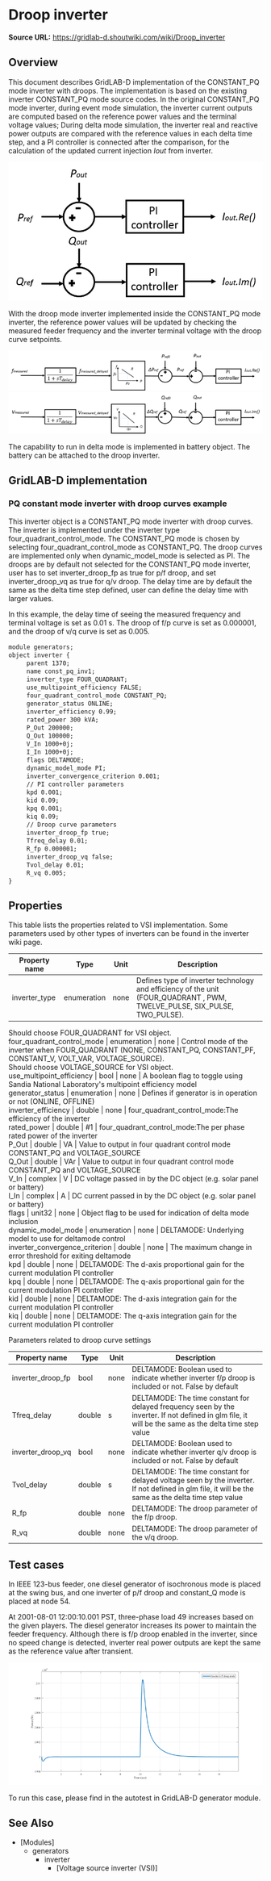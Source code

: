 # Droop inverter

**Source URL:** https://gridlab-d.shoutwiki.com/wiki/Droop_inverter

## Overview

This document describes GridLAB-D implementation of the CONSTANT_PQ mode inverter with droops. The implementation is based on the existing inverter CONSTANT_PQ mode source codes. In the original CONSTANT_PQ mode inverter, during event mode simulation, the inverter current outputs are computed based on the reference power values and the terminal voltage values; During delta mode simulation, the inverter real and reactive power outputs are compared with the reference values in each delta time step, and a PI controller is connected after the comparison, for the calculation of the updated current injection _Iout_ from inverter. 

![caption](../../images/Inverter_PI_control_original.png)

With the droop mode inverter implemented inside the CONSTANT_PQ mode inverter, the reference power values will be updated by checking the measured feeder frequency and the inverter terminal voltage with the droop curve setpoints. 


![caption](../../images/Inverter_p_f_droop.png)
![caption](../../images/Inverter_q_v_droop.png)


The capability to run in delta mode is implemented in battery object. The battery can be attached to the droop inverter. 

## GridLAB-D implementation

### PQ constant mode inverter with droop curves example

This inverter object is a CONSTANT_PQ mode inverter with droop curves. The inverter is implemented under the inverter type four_quadrant_control_mode. The CONSTANT_PQ mode is chosen by selecting four_quadrant_control_mode as CONSTANT_PQ. The droop curves are implemented only when dynamic_model_mode is selected as PI. The droops are by default not selected for the CONSTANT_PQ mode inverter, user has to set inverter_droop_fp as true for p/f droop, and set inverter_droop_vq as true for q/v droop. The delay time are by default the same as the delta time step defined, user can define the delay time with larger values.   
  
In this example, the delay time of seeing the measured frequency and terminal voltage is set as 0.01 s. The droop of f/p curve is set as 0.000001, and the droop of v/q curve is set as 0.005. 
    
    
    module generators;
    object inverter {
         parent 1370;
         name const_pq_inv1;
         inverter_type FOUR_QUADRANT;
         use_multipoint_efficiency FALSE;
         four_quadrant_control_mode CONSTANT_PQ;
         generator_status ONLINE;
         inverter_efficiency 0.99;
         rated_power 300 kVA;
         P_Out 200000;
         Q_Out 100000;
         V_In 1000+0j;
         I_In 1000+0j;
         flags DELTAMODE;
         dynamic_model_mode PI; 
         inverter_convergence_criterion 0.001;
         // PI controller parameters
         kpd 0.001;
         kid 0.09;
         kpq 0.001;
         kiq 0.09;
         // Droop curve parameters
         inverter_droop_fp true;
         Tfreq_delay 0.01;
         R_fp 0.000001;
         inverter_droop_vq false;
         Tvol_delay 0.01;
         R_vq 0.005;
    }
    

## Properties

This table lists the properties related to VSI implementation. Some parameters used by other types of inverters can be found in the inverter wiki page. 

Property name | Type | Unit | Description   
---|---|---|---  
inverter_type | enumeration | none | Defines type of inverter technology and efficiency of the unit (FOUR_QUADRANT , PWM, TWELVE_PULSE, SIX_PULSE, TWO_PULSE).   
Should choose FOUR_QUADRANT for VSI object.   
four_quadrant_control_mode | enumeration | none | Control mode of the inverter when FOUR_QUADRANT (NONE, CONSTANT_PQ, CONSTANT_PF, CONSTANT_V, VOLT_VAR, VOLTAGE_SOURCE).  
Should choose VOLTAGE_SOURCE for VSI object.   
use_multipoint_efficiency | bool | none | A boolean flag to toggle using Sandia National Laboratory's multipoint efficiency model   
generator_status | enumeration | none | Defines if generator is in operation or not (ONLINE, OFFLINE)   
inverter_efficiency | double | none | four_quadrant_control_mode:The efficiency of the inverter  
rated_power | double | #1 | four_quadrant_control_mode:The per phase rated power of the inverter  
P_Out | double | VA | Value to output in four quadrant control mode CONSTANT_PQ and VOLTAGE_SOURCE  
Q_Out | double | VAr | Value to output in four quadrant control mode CONSTANT_PQ and VOLTAGE_SOURCE  
V_In | complex | V | DC voltage passed in by the DC object (e.g. solar panel or battery)   
I_In | complex | A | DC current passed in by the DC object (e.g. solar panel or battery)   
flags | unit32 | none | Object flag to be used for indication of delta mode inclusion   
dynamic_model_mode | enumeration | none | DELTAMODE: Underlying model to use for deltamode control   
inverter_convergence_criterion | double | none | The maximum change in error threshold for exiting deltamode   
kpd | double | none | DELTAMODE: The d-axis proportional gain for the current modulation PI controller   
kpq | double | none | DELTAMODE: The q-axis proportional gain for the current modulation PI controller   
kid | double | none | DELTAMODE: The d-axis integration gain for the current modulation PI controller   
kiq | double | none | DELTAMODE: The q-axis integration gain for the current modulation PI controller   

Parameters related to droop curve settings   

Property name | Type | Unit | Description   
---|---|---|---  
inverter_droop_fp | bool | none | DELTAMODE: Boolean used to indicate whether inverter f/p droop is included or not. False by default   
Tfreq_delay | double | s | DELTAMODE: The time constant for delayed frequency seen by the inverter. If not defined in glm file, it will be the same as the delta time step value   
inverter_droop_vq | bool | none | DELTAMODE: Boolean used to indicate whether inverter q/v droop is included or not. False by default   
Tvol_delay | double | s | DELTAMODE: The time constant for delayed voltage seen by the inverter. If not defined in glm file, it will be the same as the delta time step value   
R_fp | double | none | DELTAMODE: The droop parameter of the f/p droop.   
R_vq | double | none | DELTAMODE: The droop parameter of the v/q droop.   
  
## Test cases

In IEEE 123-bus feeder, one diesel generator of isochronous mode is placed at the swing bus, and one inverter of p/f droop and constant_Q mode is placed at node 54.

At 2001-08-01 12:00:10.001 PST, three-phase load 49 increases based on the given players. The diesel generator increases its power to maintain the feeder frequency. Although there is f/p droop enabled in the inverter, since no speed change is detected, inverter real power outputs are kept the same as the reference value after transient.   

![caption](../../images/InverterDroop.png)

To run this case, please find in the autotest in GridLAB-D generator module. 

## See Also

  * [Modules]
    * generators
      * inverter
        * [Voltage source inverter (VSI)]

